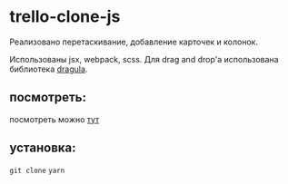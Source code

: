 # trello-clone-js

Реализовано перетаскивание, добавление карточек и колонок.

Использованы jsx, webpack, scss. Для drag and drop'а использована библиотека [dragula](https://github.com/bevacqua/dragula).

## посмотреть:
посмотреть можно [тут](https://areyousure92.github.io/trello-clone-js/)

## установка:
`git clone`
`yarn`

